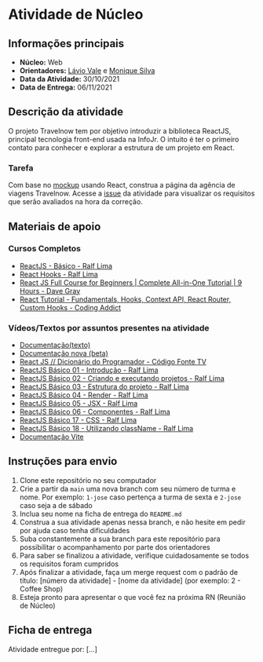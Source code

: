 # Atividade de Núcleo

## Informações principais

- **Núcleo:** Web
- **Orientadores:** [Lávio Vale](https://gitlab.com/lavio) e [Monique Silva](@moniquedsilva)
- **Data da Atividade:** 30/10/2021
- **Data de Entrega:** 06/11/2021

## Descrição da atividade

O projeto Travelnow tem por objetivo introduzir a biblioteca ReactJS, principal tecnologia front-end usada na InfoJr. O intuito é ter o primeiro contato para conhecer e explorar a estrutura de um projeto em React.

### Tarefa

Com base no [mockup](https://www.figma.com/file/kn8cpVGAI2b5h4wIjRx424/Travelnow) usando React, construa a página da agência de viagens Travelnow. Acesse a [issue](https://gitlab.com/InfoJrUFBA/nucleos/2021/03/web/-/issues/8) da atividade para visualizar os requisitos que serão avaliados na hora da correção.

## Materiais de apoio

### Cursos Completos
- [ReactJS - Básico - Ralf Lima](https://youtube.com/playlist?list=PLWXw8Gu52TRK1W0emFvUl3ozgV2JW3_8p)
- [React Hooks - Ralf Lima](https://youtube.com/playlist?list=PLWXw8Gu52TRKOXf7qaBg5FEUgiW1lJyQb)
- [React JS Full Course for Beginners | Complete All-in-One Tutorial | 9 Hours - Dave Gray](https://youtu.be/RVFAyFWO4go)
- [React Tutorial - Fundamentals, Hooks, Context API, React Router, Custom Hooks - Coding Addict](https://youtu.be/iZhV0bILFb0)

### Vídeos/Textos por assuntos presentes na atividade
- [Documentação(texto)](https://pt-br.reactjs.org/docs/getting-started.html)
- [Documentação nova (beta)](https://beta.reactjs.org/)
- [React JS // Dicionário do Programador - Código Fonte TV](https://youtu.be/NhUr8cwDiiM)
- [ReactJS Básico 01 - Introdução - Ralf Lima](https://youtu.be/vVRkM3Qn9pA)
- [ReactJS Básico 02 - Criando e executando projetos - Ralf Lima](https://youtu.be/Kyy__5n81Tk)
- [ReactJS Básico 03 - Estrutura do projeto - Ralf Lima](https://youtu.be/R1P82uKid0o)
- [ReactJS Básico 04 - Render - Ralf Lima](https://youtu.be/ubKKEQE0CrM)
- [ReactJS Básico 05 - JSX - Ralf Lima](https://youtu.be/XLD1IF0APL4)
- [ReactJS Básico 06 - Componentes - Ralf Lima](https://youtu.be/T98gEcFTnC0)
- [ReactJS Básico 17 - CSS - Ralf Lima](https://youtu.be/jh4lYJx6KR8)
- [ReactJS Básico 18 - Utilizando className - Ralf Lima](https://youtu.be/q9Z1FBnmNZQ)
- [Documentação Vite](https://vitejs.dev/guide/#trying-vite-online)

## Instruções para envio

1. Clone este repositório no seu computador
2. Crie a partir da `main` uma nova branch com seu número de turma e nome. Por exemplo: `1-jose` caso pertença a turma de sexta e `2-jose` caso seja a de sábado
3. Inclua seu nome na ficha de entrega do `README.md`
4. Construa a sua atividade apenas nessa branch, e não hesite em pedir por ajuda caso tenha dificuldades
5. Suba constantemente a sua branch para este repositório para possibilitar o acompanhamento por parte dos orientadores
6. Para saber se finalizou a atividade, verifique cuidadosamente se todos os requisitos foram cumpridos
7. Após finalizar a atividade, faça um merge request com o padrão de título: [número da atividade] - [nome da atividade] (por exemplo: 2 - Coffee Shop)
8. Esteja pronto para apresentar o que você fez na próxima RN (Reunião de Núcleo)

## Ficha de entrega

Atividade entregue por: [...]
